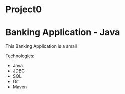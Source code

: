 # Project0

# Banking Application - Java

This Banking Application is a small 

Technologies:
- Java
- JDBC
- SQL
- Git
- Maven